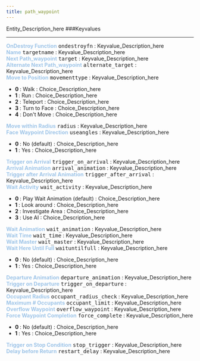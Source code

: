 ```yaml
---
title: path_waypoint
---
```


Entity_Description_here
###Keyvalues
<hr>
<div class="entityentry">
<span style="color:#9fc5e8;"><b>OnDestroy Function</b></span> <kbd  class="tooltip" data-tooltip="string">ondestroyfn</kbd> :
Keyvalue_Description_here
</div>
<div class="entityentry">
<span style="color:#9fc5e8;"><b>Name</b></span> <kbd  class="tooltip" data-tooltip="target_source">targetname</kbd> :
Keyvalue_Description_here
</div>
<div class="entityentry">
<span style="color:#9fc5e8;"><b>Next Path_waypoint</b></span> <kbd  class="tooltip" data-tooltip="target_destination">target</kbd> :
Keyvalue_Description_here
</div>
<div class="entityentry">
<span style="color:#9fc5e8;"><b>Alternate Next Path_waypoint</b></span> <kbd  class="tooltip" data-tooltip="target_destination">alternate_target</kbd> :
Keyvalue_Description_here
</div>
<div class="entityentry">
<span style="color:#9fc5e8;"><b>Move to Position</b></span> <kbd  class="tooltip" data-tooltip="Choices">movementtype</kbd> :
Keyvalue_Description_here
<ul>
<li><b>0 </b></span> : Walk : Choice_Description_here</li>
<li><b>1 </b></span> : Run : Choice_Description_here</li>
<li><b>2 </b></span> : Teleport : Choice_Description_here</li>
<li><b>3 </b></span> : Turn to Face : Choice_Description_here</li>
<li><b>4 </b></span> : Don't Move : Choice_Description_here</li>
</ul>
</div>
<div class="entityentry">
<span style="color:#9fc5e8;"><b>Move within Radius</b></span> <kbd  class="tooltip" data-tooltip="integer">radius</kbd> :
Keyvalue_Description_here
</div>
<div class="entityentry">
<span style="color:#9fc5e8;"><b>Face Waypoint Direction</b></span> <kbd  class="tooltip" data-tooltip="choices">useangles</kbd> :
Keyvalue_Description_here
<ul>
<li><b>0 </b></span> : No (default) : Choice_Description_here</li>
<li><b>1 </b></span> : Yes : Choice_Description_here</li>
</ul>
</div>
<div class="entityentry">
<span style="color:#9fc5e8;"><b>Trigger on Arrival</b></span> <kbd  class="tooltip" data-tooltip="target_destination">trigger_on_arrival</kbd> :
Keyvalue_Description_here
</div>
<div class="entityentry">
<span style="color:#9fc5e8;"><b>Arrival Animation</b></span> <kbd  class="tooltip" data-tooltip="string">arrival_animation</kbd> :
Keyvalue_Description_here
</div>
<div class="entityentry">
<span style="color:#9fc5e8;"><b>Trigger after Arrival Animation</b></span> <kbd  class="tooltip" data-tooltip="target_destination">trigger_after_arrival</kbd> :
Keyvalue_Description_here
</div>
<div class="entityentry">
<span style="color:#9fc5e8;"><b>Wait Activity</b></span> <kbd  class="tooltip" data-tooltip="Choices">wait_activity</kbd> :
Keyvalue_Description_here
<ul>
<li><b>0 </b></span> : Play Wait Animation (default) : Choice_Description_here</li>
<li><b>1 </b></span> : Look around : Choice_Description_here</li>
<li><b>2 </b></span> : Investigate Area : Choice_Description_here</li>
<li><b>3 </b></span> : Use AI : Choice_Description_here</li>
</ul>
</div>
<div class="entityentry">
<span style="color:#9fc5e8;"><b>Wait Animation</b></span> <kbd  class="tooltip" data-tooltip="string">wait_animation</kbd> :
Keyvalue_Description_here
</div>
<div class="entityentry">
<span style="color:#9fc5e8;"><b>Wait Time</b></span> <kbd  class="tooltip" data-tooltip="integer">wait_time</kbd> :
Keyvalue_Description_here
</div>
<div class="entityentry">
<span style="color:#9fc5e8;"><b>Wait Master</b></span> <kbd  class="tooltip" data-tooltip="string">wait_master</kbd> :
Keyvalue_Description_here
</div>
<div class="entityentry">
<span style="color:#9fc5e8;"><b>Wait Here Until Full</b></span> <kbd  class="tooltip" data-tooltip="choices">waituntilfull</kbd> :
Keyvalue_Description_here
<ul>
<li><b>0 </b></span> : No (default) : Choice_Description_here</li>
<li><b>1 </b></span> : Yes : Choice_Description_here</li>
</ul>
</div>
<div class="entityentry">
<span style="color:#9fc5e8;"><b>Departure Animation</b></span> <kbd  class="tooltip" data-tooltip="string">departure_animation</kbd> :
Keyvalue_Description_here
</div>
<div class="entityentry">
<span style="color:#9fc5e8;"><b>Trigger on Departure</b></span> <kbd  class="tooltip" data-tooltip="target_destination">trigger_on_departure</kbd> :
Keyvalue_Description_here
</div>
<div class="entityentry">
<span style="color:#9fc5e8;"><b>Occupant Radius</b></span> <kbd  class="tooltip" data-tooltip="integer">occupant_radius_check</kbd> :
Keyvalue_Description_here
</div>
<div class="entityentry">
<span style="color:#9fc5e8;"><b>Maximum # Occupants</b></span> <kbd  class="tooltip" data-tooltip="integer">occupant_limit</kbd> :
Keyvalue_Description_here
</div>
<div class="entityentry">
<span style="color:#9fc5e8;"><b>Overflow Waypoint</b></span> <kbd  class="tooltip" data-tooltip="string">overflow_waypoint</kbd> :
Keyvalue_Description_here
</div>
<div class="entityentry">
<span style="color:#9fc5e8;"><b>Force Waypoint Completion</b></span> <kbd  class="tooltip" data-tooltip="Choices">force_complete</kbd> :
Keyvalue_Description_here
<ul>
<li><b>0 </b></span> : No (default) : Choice_Description_here</li>
<li><b>1 </b></span> : Yes : Choice_Description_here</li>
</ul>
</div>
<div class="entityentry">
<span style="color:#9fc5e8;"><b>Trigger on Stop Condition</b></span> <kbd  class="tooltip" data-tooltip="string">stop_trigger</kbd> :
Keyvalue_Description_here
</div>
<div class="entityentry">
<span style="color:#9fc5e8;"><b>Delay before Return</b></span> <kbd  class="tooltip" data-tooltip="integer">restart_delay</kbd> :
Keyvalue_Description_here
</div>

